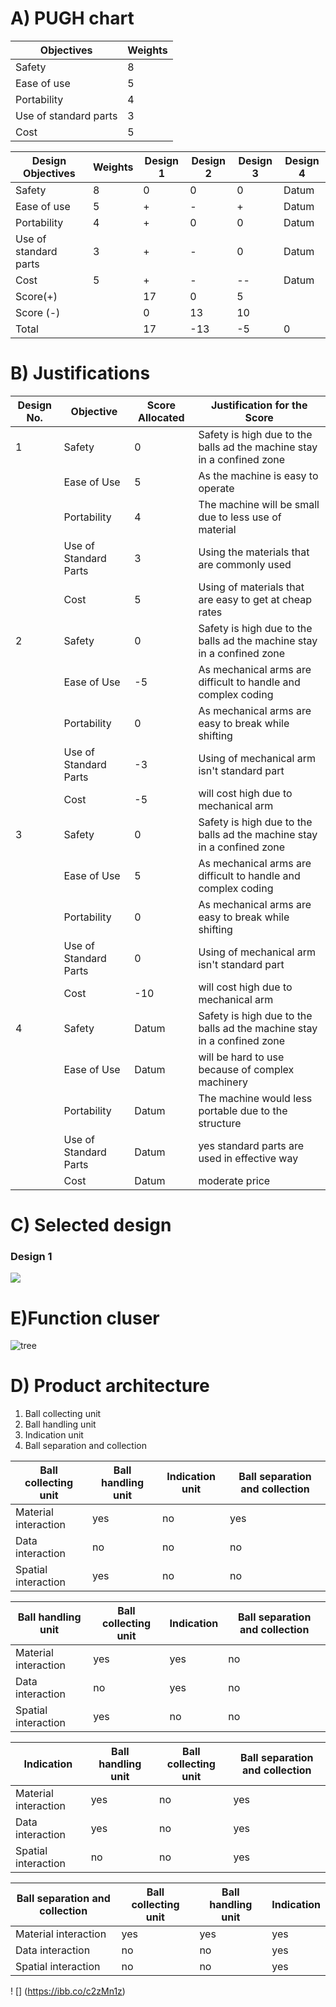 # A) PUGH chart

|Objectives|	Weights|
|----------|-----------|
|Safety|	8|
|Ease of use	|5|
|Portability|	4|
|Use of standard parts|	3|
|Cost|	5|



|Design Objectives|	Weights	|Design 1|	Design 2|	Design 3|	Design 4|
|------------------|-----------|--------|-------------|------------------|-----------------|
|Safety	                |8	|0	|0	|0	|Datum|
|Ease of use	        |5	|+	|-	|+	|Datum|
|Portability	        |4	|+	|0	|0	|Datum|
|Use of standard parts	|3	|+	|-	|0	|Datum|
|Cost                   |5	|+	|-	|--	|Datum|
|Score(+)|      	        |17	|0      |5	|      |
|Score (-)|		        |0	|13	|10	|      |
|Total	|	                |17	|-13	|-5	|0     |

# B) Justifications

|Design No.	|Objective	|Score Allocated	|Justification for the Score|
|---------------|---------------|----------------------------|----------------------|
|1	|Safety	                |0	|Safety is high due to the balls ad the machine stay in a confined zone|
|	|Ease of Use	        |5	|As the machine is easy to operate|
|	|Portability	        |4	|The machine will be small due to less use of material|
|	|Use of Standard Parts	|3	|Using the materials that are commonly used|
|	|Cost	                |5	|Using of materials that are easy to get at cheap rates|
|2	|Safety	                |0	|Safety is high due to the balls ad the machine stay in a confined zone|
|	|Ease of Use	        |-5	| As mechanical arms are difficult to handle and complex coding|
|	|Portability	        |0	|As mechanical arms are easy to break while shifting|
|	|Use of Standard Parts	|-3	|Using of mechanical arm isn't standard part |
|	|Cost	                |-5	|will cost high due to mechanical arm|
|3	|Safety	                |0	|Safety is high due to the balls ad the machine stay in a confined zone|
|	|Ease of Use	        |5	|As mechanical arms are difficult to handle and complex coding|
|	|Portability	        |0	|As mechanical arms are easy to break while shifting|
|	|Use of Standard Parts	|0	|Using of mechanical arm isn't standard part|
|	|Cost	                |-10	|will cost high due to mechanical arm|
|4	|Safety	                |Datum	|Safety is high due to the balls ad the machine stay in a confined zone|
|	|Ease of Use	        |Datum	|will be hard to use because of complex machinery|
|	|Portability	        |Datum	|The machine would less portable due to  the structure|
|	|Use of Standard Parts	|Datum	|yes standard parts are used in effective way|
|	|Cost	                |Datum	|moderate price|


# C)  Selected design
### Design 1
![](https://i.ibb.co/tXvzMmz/Whats-App-Image-2021-06-18-at-4-01-28-AM.jpg)



# E)Function cluser
![tree](https://i.ibb.co/FbGPhK2/Picture1.jpg)





# D) Product architecture

1. Ball collecting unit
2. Ball handling unit
3. Indication unit
4. Ball separation and collection

|Ball collecting unit| Ball handling unit| Indication unit |Ball separation and collection|
|--------------------|-------------------|------------|-------------------|
|Material interaction|yes|no|yes|
|Data interaction |no| no|no|
|Spatial interaction |yes| no|no|

 




|Ball handling unit| Ball collecting unit| Indication|Ball separation and collection|
|------------------|--------------------|----------|-------------------|
|Material interaction| yes|yes|no|
|Data interaction|no|yes|no|
|Spatial interaction|yes|no|no|





|Indication|Ball handling unit|Ball collecting unit|Ball separation and collection|
|----------|------------------|--------------------|-------------------|
|Material interaction|yes|no|yes|
|Data interaction|yes|no|yes|
|Spatial interaction|no|no|yes|



|Ball separation and collection|Ball collecting unit| Ball handling unit| Indication |
|------------------------------|---------------------|-------------------|------------|
|Material interaction|yes|yes|yes|
|Data interaction|no|no|yes|
|Spatial interaction|no|no|yes|
 ! [] (https://ibb.co/c2zMn1z)



